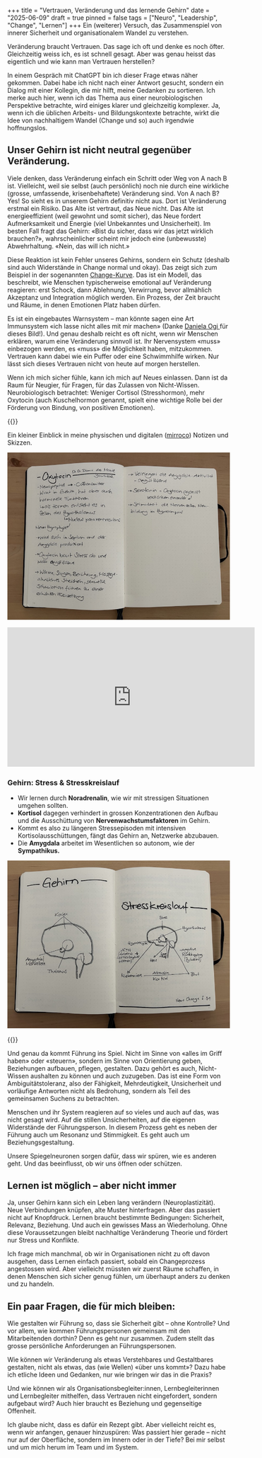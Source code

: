 +++
title = "Vertrauen, Veränderung und das lernende Gehirn"
date = "2025-06-09"
draft = true
pinned = false
tags = ["Neuro", "Leadership", "Change", "Lernen"]
+++
Ein (weiterer) Versuch, das Zusammenspiel von innerer Sicherheit und organisationalem Wandel zu verstehen.

Veränderung braucht Vertrauen. Das sage ich oft und denke es noch öfter. Gleichzeitig weiss ich, es ist schnell gesagt. Aber was genau heisst das eigentlich und wie kann man Vertrauen herstellen? 

In einem Gespräch mit ChatGPT bin ich dieser Frage etwas näher gekommen. Dabei habe ich nicht nach einer Antwort gesucht, sondern ein Dialog mit einer Kollegin, die mir hilft, meine Gedanken zu sortieren. Ich merke auch hier, wenn ich das Thema aus einer neurobiologischen Perspektive betrachte, wird einiges klarer und gleichzeitig komplexer. Ja, wenn ich die üblichen Arbeits- und Bildungskontexte betrachte, wirkt die Idee von nachhaltigem Wandel (Change und so) auch irgendwie hoffnungslos. 

## Unser Gehirn ist nicht neutral gegenüber Veränderung.

Viele denken, dass Veränderung einfach ein Schritt oder Weg von A nach B ist. Vielleicht, weil sie selbst (auch persönlich) noch nie durch eine wirkliche (grosse, umfassende, krisenbehaftete) Veränderung sind. Von A nach B? Yes! So sieht es in unserem Gehirn definitiv nicht aus. Dort ist Veränderung erstmal ein Risiko. Das Alte ist vertraut, das Neue nicht. Das Alte ist energieeffizient (weil gewohnt und somit sicher), das Neue fordert Aufmerksamkeit und Energie (viel Unbekanntes und Unsicherheit). Im besten Fall fragt das Gehirn: «Bist du sicher, dass wir das jetzt wirklich brauchen?», wahrscheinlicher scheint mir jedoch eine (unbewusste) Abwehrhaltung. «Nein, das will ich nicht.»

Diese Reaktion ist kein Fehler unseres Gehirns, sondern ein Schutz (deshalb sind auch Widerstände in Change normal und okay). Das zeigt sich zum Beispiel in der sogenannten [Change-Kurve](https://www.bensblog.ch/change-management/). Das ist ein Modell, das beschreibt, wie Menschen typischerweise emotional auf Veränderung reagieren: erst Schock, dann Ablehnung, Verwirrung, bevor allmählich Akzeptanz und Integration möglich werden. Ein Prozess, der Zeit braucht und Räume, in denen Emotionen Platz haben dürfen.

Es ist ein eingebautes Warnsystem – man könnte sagen eine Art Immunsystem «ich lasse nicht alles mit mir machen» (Danke [Daniela Ogi ](https://www.3punkt-ogi.ch/)für dieses Bild!). Und genau deshalb reicht es oft nicht, wenn wir Menschen erklären, warum eine Veränderung sinnvoll ist. Ihr Nervensystem «muss» einbezogen werden, es «muss» die Möglichkeit haben, mitzukommen. Vertrauen kann dabei wie ein Puffer oder eine Schwimmhilfe wirken. Nur lässt sich dieses Vertrauen nicht von heute auf morgen herstellen. 

Wenn ich mich sicher fühle, kann ich mich auf Neues einlassen. Dann ist da Raum für Neugier, für Fragen, für das Zulassen von Nicht-Wissen. Neurobiologisch betrachtet: Weniger Cortisol (Stresshormon), mehr Oxytocin (auch Kuschelhormon genannt, spielt eine wichtige Rolle bei der Förderung von Bindung, von positiven Emotionen). 

{{<box title="Aus meinem «Neuro» Lernprojekt">}}

Ein kleiner Einblick in meine physischen und digitalen ([mirroco](https://www.mirroco.ch)) Notizen und Skizzen.

![](notizen_oxytocin.jpg)



<iframe width="560" height="315" src="https://www.youtube.com/embed/Ikdq64kk1q0?si=i8eEXCOTkjjCHvWT" title="YouTube video player" frameborder="0" allow="accelerometer; autoplay; clipboard-write; encrypted-media; gyroscope; picture-in-picture; web-share" referrerpolicy="strict-origin-when-cross-origin" allowfullscreen></iframe>

### Gehirn: Stress & Stresskreislauf

* Wir lernen durch **Noradrenalin**, wie wir mit stressigen Situationen umgehen sollten. 
* **Kortisol** dagegen verhindert in grossen Konzentrationen den Aufbau und die Ausschüttung von **Nervenwachstumsfaktoren** im Gehirn. 
* Kommt es also zu längeren Stressepisoden mit intensiven Kortisolausschüttungen, fängt das Gehirn an, Netzwerke abzubauen. 
* Die **Amygdala** arbeitet im Wesentlichen so autonom, wie der **Sympathikus.**



![](gehirn-stresskreislauf_skizze.jpg)

{{</box>}}

Und genau da kommt Führung ins Spiel. Nicht im Sinne von «alles im Griff haben» oder «steuern», sondern im Sinne von Orientierung geben, Beziehungen aufbauen, pflegen, gestalten. Dazu gehört es auch, Nicht-Wissen aushalten zu können und auch zuzugeben. Das ist eine Form von Ambiguitätstoleranz, also der Fähigkeit, Mehrdeutigkeit, Unsicherheit und vorläufige Antworten nicht als Bedrohung, sondern als Teil des gemeinsamen Suchens zu betrachten. 

Menschen und ihr System reagieren auf so vieles und auch auf das, was nicht gesagt wird. Auf die stillen Unsicherheiten, auf die eigenen Widerstände der Führungsperson. In diesem Prozess geht es neben der Führung auch um Resonanz und Stimmigkeit. Es geht auch um Beziehungsgestaltung.

Unsere Spiegelneuronen sorgen dafür, dass wir spüren, wie es anderen geht. Und das beeinflusst, ob wir uns öffnen oder schützen.

## Lernen ist möglich – aber nicht immer

Ja, unser Gehirn kann sich ein Leben lang verändern (Neuroplastizität). Neue Verbindungen knüpfen, alte Muster hinterfragen. Aber das passiert nicht auf Knopfdruck. Lernen braucht bestimmte Bedingungen: Sicherheit, Relevanz, Beziehung. Und auch ein gewisses Mass an Wiederholung. Ohne diese Voraussetzungen bleibt nachhaltige Veränderung Theorie und fördert nur Stress und Konflikte. 

Ich frage mich manchmal, ob wir in Organisationen nicht zu oft davon ausgehen, dass Lernen einfach passiert, sobald ein Changeprozess angestossen wird. Aber vielleicht müssten wir zuerst Räume schaffen, in denen Menschen sich sicher genug fühlen, um überhaupt anders zu denken und zu handeln.

## Ein paar Fragen, die für mich bleiben:

Wie gestalten wir Führung so, dass sie Sicherheit gibt – ohne Kontrolle? Und vor allem, wie kommen Führungspersonen gemeinsam mit den Mitarbeitenden dorthin? Denn es geht nur zusammen. Zudem stellt das grosse persönliche Anforderungen an Führungspersonen. 

Wie können wir Veränderung als etwas Verstehbares und Gestaltbares gestalten, nicht als etwas, das (wie Wellen) «über uns kommt»? Dazu habe ich etliche Ideen und Gedanken, nur wie bringen wir das in die Praxis? 

Und wie können wir als Organisationsbegleiter:innen, Lernbegleiterinnen und Lernbegleiter mithelfen, dass Vertrauen nicht eingefordert, sondern aufgebaut wird? Auch hier braucht es Beziehung und gegenseitige Offenheit.  

Ich glaube nicht, dass es dafür ein Rezept gibt. Aber vielleicht reicht es, wenn wir anfangen, genauer hinzuspüren: Was passiert hier gerade – nicht nur auf der Oberfläche, sondern im Innern oder in der Tiefe? Bei mir selbst und um mich herum im Team und im System.
